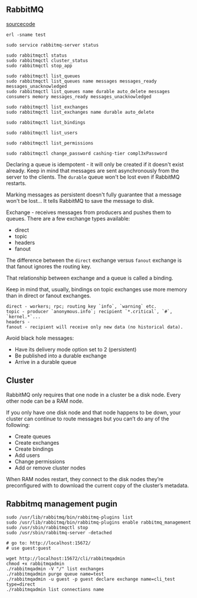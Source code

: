 RabbitMQ
-

[sourcecode](https://github.com/rabbitinaction/sourcecode)

````
erl -sname test
````
````
sudo service rabbitmq-server status

sudo rabbitmqctl status
sudo rabbitmqctl cluster_status
sudo rabbitmqctl stop_app

sudo rabbitmqctl list_queues
sudo rabbitmqctl list_queues name messages messages_ready messages_unacknowledged
sudo rabbitmqctl list_queues name durable auto_delete messages consumers memory messages_ready messages_unacknowledged

sudo rabbitmqctl list_exchanges
sudo rabbitmqctl list_exchanges name durable auto_delete

sudo rabbitmqctl list_bindings

sudo rabbitmqctl list_users

sudo rabbitmqctl list_permissions

sudo rabbitmqctl change_password cashing-tier compl3xPassword
````

Declaring a queue is idempotent - it will only be created if it doesn't exist already.
Keep in mind that messages are sent asynchronously from the server to the clients.
The `durable` queue won't be lost even if RabbitMQ restarts.

Marking messages as persistent doesn't fully guarantee that a message won't be lost...
It tells RabbitMQ to save the message to disk.

Exchange - receives messages from producers and pushes them to queues.
There are a few exchange types available:

* direct
* topic
* headers
* fanout

The difference between the `direct` exchange versus `fanout` exchange
is that fanout ignores the routing key.

That relationship between exchange and a queue is called a binding.

Keep in mind that, usually, bindings on
topic exchanges use more memory than in direct or fanout exchanges.

````
direct - workers; rpc; routing key `info`, `warning` etc.
topic - producer `anonymous.info`; recipient `*.critical`, `#`, `kernel.*`...
headers -
fanout - recipient will receive only new data (no historical data).
````

Avoid black hole messages:

* Have its delivery mode option set to 2 (persistent)
* Be published into a durable exchange
* Arrive in a durable queue

## Cluster

RabbitMQ only requires that one node in a cluster be a disk node.
Every other node can be a RAM node.

If you only have one disk node and that node happens to be down,
your cluster can continue to route messages but you can’t do any of the following:

* Create queues
* Create exchanges
* Create bindings
* Add users
* Change permissions
* Add or remove cluster nodes

When RAM nodes restart, they connect to the disk nodes they’re preconfigured with
to download the current copy of the cluster’s metadata.

## Rabbitmq management pugin

````
sudo /usr/lib/rabbitmq/bin/rabbitmq-plugins list
sudo /usr/lib/rabbitmq/bin/rabbitmq-plugins enable rabbitmq_management
sudo /usr/sbin/rabbitmqctl stop
sudo /usr/sbin/rabbitmq-server -detached

# go to: http://localhost:15672/
# use guest:guest

wget http://localhost:15672/cli/rabbitmqadmin
chmod +x rabbitmqadmin
./rabbitmqadmin -V "/" list exchanges
./rabbitmqadmin purge queue name=test
./rabbitmqadmin -u guest -p guest declare exchange name=cli_test type=direct
./rabbitmqadmin list connections name
````
